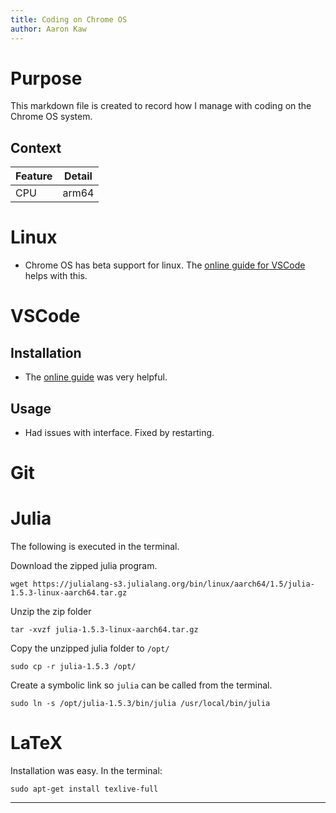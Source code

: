 ```yaml
---
title: Coding on Chrome OS
author: Aaron Kaw
---
```


# Purpose
This markdown file is created to record how I manage with coding on the Chrome OS system.

## Context
| Feature | Detail |
|---|---|
| CPU | arm64 |

# Linux
* Chrome OS has beta support for linux. The [online guide for VSCode][vscode] helps with this.

# VSCode
## Installation
* The [online guide][vscode] was very helpful.

## Usage
* Had issues with interface. Fixed by restarting.

# Git

# Julia
The following is executed in the terminal.

Download the zipped julia program.
```
wget https://julialang-s3.julialang.org/bin/linux/aarch64/1.5/julia-1.5.3-linux-aarch64.tar.gz
```

Unzip the zip folder
```
tar -xvzf julia-1.5.3-linux-aarch64.tar.gz
```

Copy the unzipped julia folder to `/opt/`
```
sudo cp -r julia-1.5.3 /opt/
```

Create a symbolic link so `julia` can be called from the terminal.
```
sudo ln -s /opt/julia-1.5.3/bin/julia /usr/local/bin/julia
``` 

# LaTeX
Installation was easy. In the terminal:
```
sudo apt-get install texlive-full
```

---

[vscode]: https://code.visualstudio.com/blogs/2020/12/03/chromebook-get-started